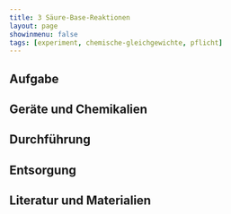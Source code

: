```yaml
---
title: 3 Säure-Base-Reaktionen
layout: page
showinmenu: false
tags: [experiment, chemische-gleichgewichte, pflicht]
---
```


## Aufgabe

## Geräte und Chemikalien

## Durchführung

## Entsorgung

## Literatur und Materialien
